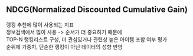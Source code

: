 ## NDCG(Normalized Discounted Cumulative Gain)


랭킹 추천에 많이 사용되는 지표     
정보검색에서 많이 사용 -> 순서가 더 중요하기 때문에        
TOP-N 랭킹리스트 구성, 더 관심있거나 관련성 높은 아이템 포함 여부 평가     
순위에 가중치, 단순한 랭킹이 아닌 데이터의 성향 반영     
